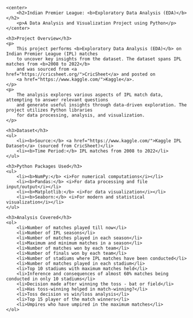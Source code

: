 <!DOCTYPE html>
<html lang="en">
<head>
    <meta charset="UTF-8">
    <meta name="viewport" content="width=device-width, initial-scale=1.0">
    <title>Indian Premier League: Exploratory Data Analysis (EDA)</title>
</head>
<body>

    <center>
        <h2>Indian Premier League: <b>Exploratory Data Analysis (EDA)</b></h2>
        <p>A Data Analysis and Visualization Project using Python</p>
    </center>

    <h3>Project Overview</h3>
    <p>
        This project performs <b>Exploratory Data Analysis (EDA)</b> on Indian Premier League (IPL) matches 
        to uncover key insights from the dataset. The dataset spans IPL matches from <b>2008 to 2022</b> 
        and was sourced from <a href="https://cricsheet.org/">CricSheet</a> and posted on 
        <a href="https://www.kaggle.com/">Kaggle</a>.
    </p>
    <p>
        The analysis explores various aspects of IPL match data, attempting to answer relevant questions 
        and generate useful insights through data-driven exploration. The project utilizes Python libraries 
        for data processing, analysis, and visualization.
    </p>

    <h3>Dataset</h3>
    <ul>
        <li><b>Source:</b> <a href="https://www.kaggle.com/">Kaggle IPL Dataset</a> (sourced from CricSheet)</li>
        <li><b>Time Period:</b> IPL matches from 2008 to 2022</li>
    </ul>

    <h3>Python Packages Used</h3>
    <ul>
        <li><b>NumPy:</b> <i>For numerical computations</i></li>
        <li><b>Pandas:</b> <i>For data processing and file input/output</i></li>
        <li><b>Matplotlib:</b> <i>For data visualization</i></li>
        <li><b>Seaborn:</b> <i>For modern and statistical visualization</i></li>
    </ul>

    <h3>Analysis Covered</h3>
    <ol>
        <li>Number of matches played till now</li>
        <li>Number of IPL seasons</li>
        <li>Number of matches played in each season</li>
        <li>Maximum and minimum matches in a season</li>
        <li>Number of matches won by each team</li>
        <li>Number of finals won by each team</li>
        <li>Number of stadiums where IPL matches have been conducted</li> 
        <li>Number of matches played in each stadium</li>
        <li>Top 10 stadiums with maximum matches held</li>
        <li>Inference and consequences of almost 60% matches being conducted in only 10 stadiums</li>
        <li>Decision made after winning the toss - bat or field</li>
        <li>Has toss-winning helped in match-winning?</li>
        <li>Toss decision vs win/loss analysis</li>
        <li>Top 15 player of the match winners</li>
        <li>Umpires who have umpired in the maximum matches</li>
    </ol>

</body>
</html>
